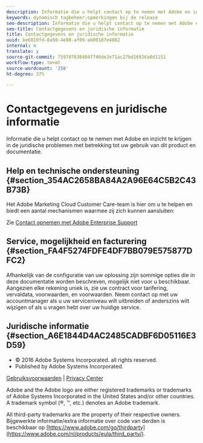 ```yaml
---
description: Informatie die u helpt contact op te nemen met Adobe en inzicht te krijgen in de juridische problemen met betrekking tot uw gebruik van dit product en documentatie.
keywords: dynamisch tagbeheer;opmerkingen bij de release
seo-description: Informatie die u helpt contact op te nemen met Adobe en inzicht te krijgen in de juridische problemen met betrekking tot uw gebruik van dit product en documentatie.
seo-title: Contactgegevens en juridische informatie
title: Contactgegevens en juridische informatie
uuid: be6810fd-8a50-4e88-af09-ab00187e4082
internal: n
translate: y
source-git-commit: 759707638404f746de2e71ac27bd16926a8d1151
workflow-type: tm+mt
source-wordcount: '258'
ht-degree: 37%

---
```



# Contactgegevens en juridische informatie

Informatie die u helpt contact op te nemen met Adobe en inzicht te krijgen in de juridische problemen met betrekking tot uw gebruik van dit product en documentatie.


## Help en technische ondersteuning {#section_354AC2658BA84A2A96E64C5B2C43B73B}

Het Adobe Marketing Cloud Customer Care-team is hier om u te helpen en biedt een aantal mechanismen waarmee zij zich kunnen aansluiten:

Zie [Contact opnemen met Adobe Enterprise Support](https://helpx.adobe.com/nl/contact/enterprise-support.ec.html)

## Service, mogelijkheid en facturering {#section_FA4F5274FDFE4DF7BB079E575877DFC2}

Afhankelijk van de configuratie van uw oplossing zijn sommige opties die in deze documentatie worden beschreven, mogelijk niet voor u beschikbaar. Aangezien elke rekening uniek is, zie uw contract voor tarifering, vervaldata, voorwaarden, en voorwaarden. Neem contact op met uw accountmanager als u uw serviceniveau wilt uitbreiden of anderszins wilt wijzigen of als u vragen hebt over uw huidige service.

<!--
## Feedback {#section_8154D6D712054220A90D85FA8E92933E}
Adobe Systems welcome any suggestions or feedback regarding this solution. You can add enhancement ideas and suggestions for the Analytics suite to our [Customer Idea Exchange](https://my.omniture.com/login/?r=%2Fp%2Fsuite%2Fcurrent%2Findex.html%3Fa%3DIdeasExchange.Redirect%26redirectreason%3Dnotregistered%26referer%3Dhttp%253A%252F%252Fideas.omniture.com%252Ft5%252FAdobe-Idea-Exchange-for-Omniture%252Fidb-p%252FIdeaExchange3). -->

## Juridische informatie {#section_A6E1844D4AC2485CADBF6D05116E3D59}


<ul class="simplelist"> 
 <li> © 2016 Adobe Systems Incorporated. all rights reserved. </li> 
 <li> Published by Adobe Systems Incorporated. </li> 
</ul>

[Gebruiksvoorwaarden](https://www.adobe.com/go/marketingcloud_terms_of_use) | [Privacy Center](https://www.adobe.com/nl/privacy/policy.html)

Adobe and the Adobe logo are either registered trademarks or trademarks of Adobe Systems Incorporated in the United States and/or other countries. A trademark symbol (®, ™, etc.) denotes an Adobe trademark.

All third-party trademarks are the property of their respective owners. Bijgewerkte informatie/extra informatie over code van derden is beschikbaar op [https://www.adobe.com/go/thirdparty](https://www.adobe.com/nl/products/eula/third_party/).
